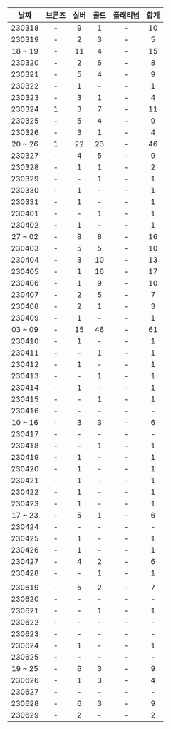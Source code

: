 |  날짜   | 브론즈 | 실버 | 골드 | 플래티넘 | 합계 |
| :-----: | :----: | :--: | :--: | :------: | :--: |
| 230318  |   -    |  9   |  1   |    -     |  10  |
| 230319  |   -    |  2   |  3   |    -     |  5   |
| 18 ~ 19 |   -    |  11  |  4   |    -     |  15  |
| 230320  |   -    |  2   |  6   |    -     |  8   |
| 230321  |   -    |  5   |  4   |    -     |  9   |
| 230322  |   -    |  1   |  -   |    -     |  1   |
| 230323  |   -    |  3   |  1   |    -     |  4   |
| 230324  |   1    |  3   |  7   |    -     |  11  |
| 230325  |   -    |  5   |  4   |    -     |  9   |
| 230326  |   -    |  3   |  1   |    -     |  4   |
| 20 ~ 26 |   1    |  22  |  23  |    -     |  46  |
| 230327  |   -    |  4   |  5   |    -     |  9   |
| 230328  |   -    |  1   |  1   |    -     |  2   |
| 230329  |   -    |  -   |  1   |    -     |  1   |
| 230330  |   -    |  1   |  -   |    -     |  1   |
| 230331  |   -    |  1   |  -   |    -     |  1   |
| 230401  |   -    |  -   |  1   |    -     |  1   |
| 230402  |   -    |  1   |  -   |    -     |  1   |
| 27 ~ 02 |   -    |  8   |  8   |    -     |  16  |
| 230403  |   -    |  5   |  5   |    -     |  10  |
| 230404  |   -    |  3   |  10  |    -     |  13  |
| 230405  |   -    |  1   |  16  |    -     |  17  |
| 230406  |   -    |  1   |  9   |    -     |  10  |
| 230407  |   -    |  2   |  5   |    -     |  7   |
| 230408  |   -    |  2   |  1   |    -     |  3   |
| 230409  |   -    |  1   |  -   |    -     |  1   |
| 03 ~ 09 |   -    |  15  |  46  |    -     |  61  |
| 230410  |   -    |  1   |  -   |    -     |  1   |
| 230411  |   -    |  -   |  1   |    -     |  1   |
| 230412  |   -    |  1   |  -   |    -     |  1   |
| 230413  |   -    |  -   |  1   |    -     |  1   |
| 230414  |   -    |  1   |  -   |    -     |  1   |
| 230415  |   -    |  -   |  1   |    -     |  1   |
| 230416  |   -    |  -   |  -   |    -     |  -   |
| 10 ~ 16 |   -    |  3   |  3   |    -     |  6   |
| 230417  |   -    |  -   |  -   |    -     |  -   |
| 230418  |   -    |  -   |  1   |    -     |  1   |
| 230419  |   -    |  1   |  -   |    -     |  1   |
| 230420  |   -    |  1   |  -   |    -     |  1   |
| 230421  |   -    |  1   |  -   |    -     |  1   |
| 230422  |   -    |  1   |  -   |    -     |  1   |
| 230423  |   -    |  1   |  -   |    -     |  1   |
| 17 ~ 23 |   -    |  5   |  1   |    -     |  6   |
| 230424  |   -    |  -   |  -   |    -     |  -   |
| 230425  |   -    |  1   |  -   |    -     |  1   |
| 230426  |   -    |  1   |  -   |    -     |  1   |
| 230427  |   -    |  4   |  2   |    -     |  6   |
| 230428  |   -    |  -   |  1   |    -     |  1   |
|         |        |      |      |          |      |
| 230619  |   -    |  5   |  2   |    -     |  7   |
| 230620  |   -    |  -   |  -   |    -     |  -   |
| 230621  |   -    |  -   |  1   |    -     |  1   |
| 230622  |   -    |  -   |  -   |    -     |  -   |
| 230623  |   -    |  -   |  -   |    -     |  -   |
| 230624  |   -    |  1   |  -   |    -     |  1   |
| 230625  |   -    |  -   |  -   |    -     |  -   |
| 19 ~ 25 |   -    |  6   |  3   |    -     |  9   |
| 230626  |   -    |  1   |  3   |    -     |  4   |
| 230627  |   -    |  -   |  -   |    -     |  -   |
| 230628  |   -    |  6   |  3   |    -     |  9   |
| 230629  |   -    |  2   |  -   |    -     |  2   |
